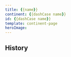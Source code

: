 ```yaml
---
title: {{name}}
continent: {{dashCase name}}
id: {{dashCase name}}
template: continent-page
heroImage: 
---
```


## History